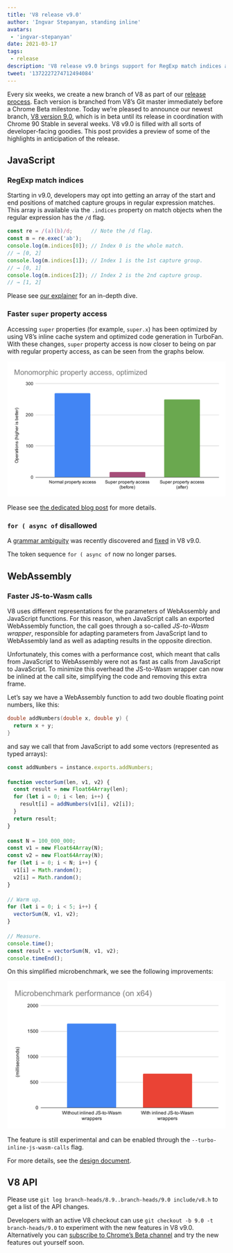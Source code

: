 ```yaml
---
title: 'V8 release v9.0'
author: 'Ingvar Stepanyan, standing inline'
avatars:
 - 'ingvar-stepanyan'
date: 2021-03-17
tags:
 - release
description: 'V8 release v9.0 brings support for RegExp match indices and various performance improvements.'
tweet: '1372227274712494084'
---
```

Every six weeks, we create a new branch of V8 as part of our [release process](https://v8.dev/docs/release-process). Each version is branched from V8’s Git master immediately before a Chrome Beta milestone. Today we’re pleased to announce our newest branch, [V8 version 9.0](https://chromium.googlesource.com/v8/v8.git/+log/branch-heads/9.0), which is in beta until its release in coordination with Chrome 90 Stable in several weeks. V8 v9.0 is filled with all sorts of developer-facing goodies. This post provides a preview of some of the highlights in anticipation of the release.

## JavaScript

### RegExp match indices

Starting in v9.0, developers may opt into getting an array of the start and end positions of matched capture groups in regular expression matches. This array is available via the `.indices` property on match objects when the regular expression has the `/d` flag.

```javascript
const re = /(a)(b)/d;      // Note the /d flag.
const m = re.exec('ab');
console.log(m.indices[0]); // Index 0 is the whole match.
// → [0, 2]
console.log(m.indices[1]); // Index 1 is the 1st capture group.
// → [0, 1]
console.log(m.indices[2]); // Index 2 is the 2nd capture group.
// → [1, 2]
```

Please see [our explainer](https://v8.dev/features/regexp-match-indices) for an in-depth dive.

### Faster `super` property access

Accessing `super` properties (for example, `super.x`) has been optimized by using V8’s inline cache system and optimized code generation in TurboFan. With these changes, `super` property access is now closer to being on par with regular property access, as can be seen from the graphs below.

![Compare super property access to regular property access, optimized](/_img/fast-super/super-opt.svg)

Please see [the dedicated blog post](https://v8.dev/blog/fast-super) for more details.

### `for ( async of` disallowed

A [grammar ambiguity](https://github.com/tc39/ecma262/issues/2034) was recently discovered and [fixed](https://chromium-review.googlesource.com/c/v8/v8/+/2683221) in V8 v9.0.

The token sequence `for ( async of` now no longer parses.

## WebAssembly

### Faster JS-to-Wasm calls

V8 uses different representations for the parameters of WebAssembly and JavaScript functions. For this reason, when JavaScript calls an exported WebAssembly function, the call goes through a so-called *JS-to-Wasm wrapper*, responsible for adapting parameters from JavaScript land to WebAssembly land as well as adapting results in the opposite direction.

Unfortunately, this comes with a performance cost, which meant that calls from JavaScript to WebAssembly were not as fast as calls from JavaScript to JavaScript. To minimize this overhead the JS-to-Wasm wrapper can now be inlined at the call site, simplifying the code and removing this extra frame.

Let’s say we have a WebAssembly function to add two double floating point numbers, like this:

```cpp
double addNumbers(double x, double y) {
  return x + y;
}
```

and say we call that from JavaScript to add some vectors (represented as typed arrays):

```javascript
const addNumbers = instance.exports.addNumbers;

function vectorSum(len, v1, v2) {
  const result = new Float64Array(len);
  for (let i = 0; i < len; i++) {
    result[i] = addNumbers(v1[i], v2[i]);
  }
  return result;
}

const N = 100_000_000;
const v1 = new Float64Array(N);
const v2 = new Float64Array(N);
for (let i = 0; i < N; i++) {
  v1[i] = Math.random();
  v2[i] = Math.random();
}

// Warm up.
for (let i = 0; i < 5; i++) {
  vectorSum(N, v1, v2);
}

// Measure.
console.time();
const result = vectorSum(N, v1, v2);
console.timeEnd();
```

On this simplified microbenchmark, we see the following improvements:

![Microbenchmark comparison](/_img/v8-release-90/js-to-wasm.svg)

The feature is still experimental and can be enabled through the `--turbo-inline-js-wasm-calls` flag.

For more details, see the [design document](https://docs.google.com/document/d/1mXxYnYN77tK-R1JOVo6tFG3jNpMzfueQN1Zp5h3r9aM/edit).

## V8 API

Please use `git log branch-heads/8.9..branch-heads/9.0 include/v8.h` to get a list of the API changes.

Developers with an active V8 checkout can use `git checkout -b 9.0 -t branch-heads/9.0` to experiment with the new features in V8 v9.0. Alternatively you can [subscribe to Chrome’s Beta channel](https://www.google.com/chrome/browser/beta.html) and try the new features out yourself soon.
